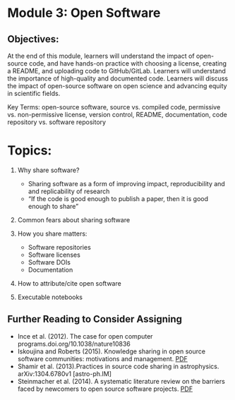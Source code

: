 
# Module 3: Open Software 

## Objectives: 
At the end of this module, learners will understand the impact of open-source code, and have hands-on practice with choosing a license, creating a README, and uploading code to GitHub/GitLab. Learners will understand the importance of high-quality and documented code. Learners will discuss the impact of open-source software on open science and advancing equity in scientific fields. 

Key Terms: open-source software, source vs. compiled code, permissive vs. non-permissive license, version control, README, documentation, code repository vs. software repository

# Topics: 

1. Why share software? 
     - Sharing software as a form of improving impact, reproducibility and and replicability of research
     - “If the code is good enough to publish a paper, then it is good enough to share” 

3. Common fears about sharing software
4. How you share matters:
     - Software repositories
     - Software licenses 
     - Software DOIs
     - Documentation
5. How to attribute/cite open software 
6. Executable notebooks


## Further Reading to Consider Assigning



* Ince et al. (2012). The case for open computer programs.doi.org/10.1038/nature10836
* Iskoujina and Roberts (2015). Knowledge sharing in open source software communities: motivations and management. [PDF](https://pdfs.semanticscholar.org/f2a2/c5129cf5656af7acc7ffaf84c9c9bafe72c5.pdf)
* Shamir et al. (2013).Practices in source code sharing in astrophysics. arXiv:1304.6780v1 [astro-ph.IM]
* Steinmacher et al. (2014). A systematic literature review on the barriers faced by newcomers to open source software projects. [PDF](http://igor.pro.br/publica/papers/IST_SysReview_PrePrint.pdf)

